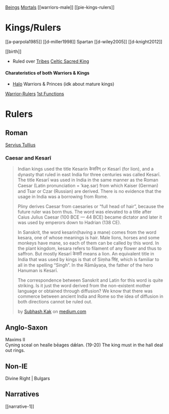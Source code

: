 [Beings](pie-beings.md)
[Mortals](pie-mortals-humans-people.md)
[[warriors-male]]
[[pie-kings-rulers]]

# Kings/Rulers

[[a-parpola1985]]
[[d-miller1998]] Spartan
[[d-wiley2005]]
[[d-knight2012]]



[[birth]]
- Ruled over [Tribes](tribe-tribes.md)
[Celtic Sacred King](celtic-sacred-king.md)



#### Charateristics of both Warriors & Kings

- [Halo](king-halo.md) Warriors & Princes (idk about mature kings)



[Warrior-Rulers](pie-kings-rulers.md)
[1st Functions](first-function-sovereignty.md)

# Rulers

## Roman
[Servius Tullius](servius-tullius.md)

### **Caesar and Kesarī**

> Indian kings used the title Kesarin केसरिन् or Kesarī (for lion), and a dynasty that ruled in east India for three centuries was called Kesarī. The title Kesarī was used in India in the same manner as the Roman Caesar (Latin pronunciation = ˈkae̯.sar) from which Kaiser (German) and Tsar or Czar (Russian) are derived. There is no evidence that the usage in India was a borrowing from Rome.
> 
> Pliny derives Caesar from caesaries or “full head of hair”, because the future ruler was born thus. The word was elevated to a title after Caius Julius Caesar (100 BCE — 44 BCE) became dictator and later it was used by emperors down to Hadrian (138 CE).
> 
> In Sanskrit, the word kesarin(having a mane) comes from the word kesara, one of whose meanings is hair. Male lions, horses and some monkeys have mane, so each of them can be called by this word. In the plant kingdom, kesara refers to filament of any flower and thus to saffron. But mostly Kesarī केसरी means a lion. An equivalent title in India that was used by kings is that of Siṃha सिंह, which is familiar to all in the spelling “Singh”. In the Rāmāyaṇa, the father of the hero Hanuman is Kesarī.
> 
> The correspondence between Sanskrit and Latin for this word is quite striking. Is it just the word derived from the non-existent mother language or obtained through diffusion? We know that there was commerce between ancient India and Rome so the idea of diffusion in both directions cannot be ruled out.
> 
> by [Subhash Kak](https://medium.com/@subhashkak1) on [medium.com](https://medium.com/@subhashkak1/the-indian-caesar-and-the-city-6fc1a083147a)



## Anglo-Saxon
Maxims II	
Cyning sceal on healle bēages dǣlan. (19-20)	The king must in the hall deal out rings.


## Non-IE
Divine Right | Bulgars


## Narratives
[[narrative-1]]